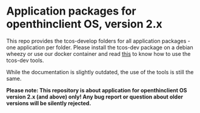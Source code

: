 Application packages for openthinclient OS, version 2.x
==============

This repo provides the tcos-develop folders for all application packages - one application per folder. 
Please install the tcos-dev package on a debian wheezy or use our docker container and read [this](http://openthinclient.org/Packaging%20Tutorial?structure=#2_create_OTC_Packages) 
to know how to use the tcos-dev tools.

While the documentation is slightly outdated, the use of the tools is still the same.

**Please note: This repository is about application for openthinclient OS version 2.x (and above) only!
Any bug report or question about older versions will be silently rejected.**

